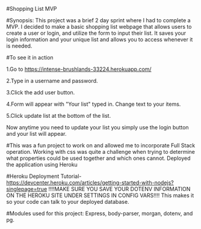 #Shopping List MVP

#Synopsis:
This project was a brief 2 day sprint where I had to complete a MVP.
I decided to make a basic shopping list webpage that allows users to create
a user or login, and utilize the form to input their list. It saves
your login information and your unique list and allows you to access
whenever it is needed.

#To see it in action 

1.Go to https://intense-brushlands-33224.herokuapp.com/ 

2.Type in a username and password.

3.Click the add user button.

4.Form will appear with "Your list" typed in. Change text to your items.

5.Click update list at the bottom of the list.

Now anytime you need to update your list you simply use the login button 
and your list will appear.

#This was a fun project to work on and allowed me to incorporate Full Stack operation.
Working with css was quite a challenge when trying to determine what properties 
could be used together and which ones cannot. Deployed the application using Heroku

#Heroku Deployment Tutorial-https://devcenter.heroku.com/articles/getting-started-with-nodejs?singlepage=true
!!!!MAKE SURE YOU SAVE YOUR DOTENV  INFORMATION ON THE HEROKU SITE UNDER SETTINGS IN CONFIG VARS!!!!
This makes it so your code can talk to your deployed database.

#Modules used for this project:
Express, body-parser, morgan, dotenv, and pg.








